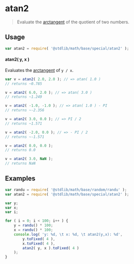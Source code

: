 atan2
===

> Evaluate the [arctangent][arctangent] of the quotient of two numbers.

<section class="usage">

## Usage

``` javascript
var atan2 = require( '@stdlib/math/base/special/atan2' );
```

#### atan2( y, x )

Evaluates the [arctangent][arctangent] of `y / x`.

``` javascript
var v = atan2( 2.0, 2.0 ); // => atan( 1.0 )
// returns ~0.785

v = atan2( 6.0, 2.0 ); // => atan( 3.0 )
// returns ~1.249

v = atan2( -1.0, -1.0 ); // => atan( 1.0 ) - PI
// returns ~-2.356

v = atan2( 3.0, 0.0 ); // => PI / 2
// returns ~1.571

v = atan2( -2.0, 0.0 ); // => - PI / 2
// returns ~-1.571

v = atan2( 0.0, 0.0 );
// returns 0.0

v = atan2( 3.0, NaN );
// returns NaN
```

<!-- </usage> -->


<section class="examples">

## Examples

``` javascript
var randu = require( '@stdlib/math/base/random/randu' );
var atan2 = require( '@stdlib/math/base/special/atan2' );

var y;
var x;
var i;

for ( i = 0; i < 100; i++ ) {
    y = randu() * 100;
    x = randu() * 100;
    console.log( 'y: %d, \t x: %d, \t atan2(y,x): %d',
        y.toFixed( 4 ),
        x.toFixed( 4 ),
        atan2( y, x ).toFixed( 4 )
    );
}
```

<!-- </examples> -->


<section class="links">

[arctangent]: https://en.wikipedia.org/wiki/Inverse_trigonometric_functions

<!-- </links> -->

